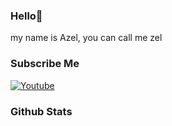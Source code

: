 ### Hello👋

my name is Azel, you can call me zel

### Subscribe Me

[![Youtube](https://img.shields.io/badge/Youtube-FF0014?style=for-the-badge&logo=youtube&logoColor=white)](https://youtube.com/channel/UCBnffQwWcKFgOK5rPX3u9-A)

### Github Stats
<!--
**AzelCH/AzelCH** is a ✨ _special_ ✨ repository because its `README.md` (this file) appears on your GitHub profile.

Here are some ideas to get you started:

- 🔭 I’m currently working on ...
- 🌱 I’m currently learning ...
- 👯 I’m looking to collaborate on ...
- 🤔 I’m looking for help with ...
- 💬 Ask me about ...
- 📫 How to reach me: ...
- 😄 Pronouns: ...

-->
